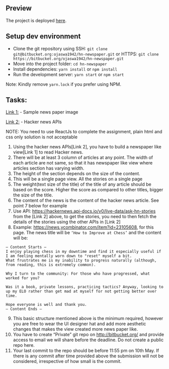 ## Preview

The project is deployed [here](https://hn-newspaper.ojaswa.com).

## Setup dev environment

- Clone the git repository using SSH: `git clone git@bitbucket.org:ojaswa1942/hn-newspaper.git` or HTTPS: `git clone https://bitbucket.org/ojaswa1942/hn-newspaper.git`
- Move into the project folder: `cd hn-newspaper`
- Install dependencies: `yarn install` or `npm install`
- Run the development server: `yarn start` or `npm start`

Note: Kindly remove `yarn.lock` if you prefer using NPM.

## Tasks:

[Link 1:](https://en.wikipedia.org/wiki/Daily_Worker#/media/File:300306-dailyworker-cover.jpg) - Sample news paper image

[Link 2:](https://hackernews.api-docs.io/v0/overview/introduction) - Hacker news APIs

NOTE: You need to use ReactJs to complete the assignment, plain html and css only solution is not acceptable

1. Using the hacker news APIs[Link 2], you have to build a newspaper like view[Link 1] to read Hacker news.
2. There will be at least 3 column of articles at any point. The width of each article are not same, so that it has newspaper like view where articles section has varying width.
3. The height of the section depends on the size of the content.
4. This will be a single page view. All the stories on a single page
5. The weight(text size of the title) of the title of any article should be based on the score. Higher the score as compared to other titles, bigger the size of the title.
6. The content of the news is the content of the hacker news article. See point 7 below for example
7. Use API: https://hackernews.api-docs.io/v0/live-data/ask-hn-stories from the [Link 2] above, to get the stories, you need to then fetch the details of the stories using the other APIs in [Link 2]
8. Example: https://news.ycombinator.com/item?id=23105608, for this page. The news title will be `‘How to Improve at Chess’` and the content will be:
```
— Content Starts —
I enjoy playing chess in my downtime and find it especially useful if I am feeling mentally worn down to "reset" myself a bit.
What frustrates me is my inability to progress naturally (although, from reading, this is extremely common).

Why I turn to the community: For those who have progressed, what worked for you?

Was it a book, private lessons, practicing tactics? Anyway, looking to up my ELO rather than get mad at myself for not getting better over time.

Hope everyone is well and thank you.
— Content Ends —
```

9. This basic structure mentioned above is the minimum required, however you are free to wear the UI designer hat and add more aesthetic changes that makes the view created more news paper like.
10. You have to create “Private” git repo on http://bitbucket.org/ and provide access to email we will share before the deadline.  Do not create a public repo here.
11. Your last commit to the repo should be before 11:55 pm on 10th May. If there is any commit after time provided above the submission will not be considered, irrespective of how small is the commit.